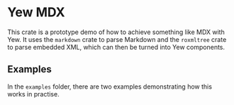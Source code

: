 # Yew MDX

This crate is a prototype demo of how to achieve something like MDX with Yew.
It uses the `markdown` crate to parse Markdown and the `roxmltree` crate to
parse embedded XML, which can then be turned into Yew components.

## Examples

In the `examples` folder, there are two examples demonstrating how this works
in practise.
